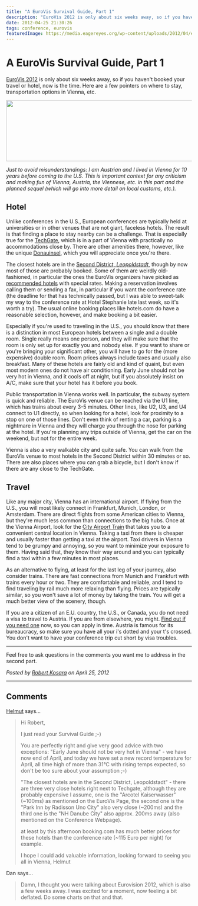 ```yaml
---
title: "A EuroVis Survival Guide, Part 1"
description: "EuroVis 2012 is only about six weeks away, so if you haven't booked your travel or hotel, now is the time. Here are a few pointers on where to stay, transportation options in Vienna, etc."
date: 2012-04-25 21:30:26
tags: conference, eurovis
featuredImage: https://media.eagereyes.org/wp-content/uploads/2012/04/eurovis-2012.png
---
```


# A EuroVis Survival Guide, Part 1

<a href="http://eurovis.org/">EuroVis 2012</a> is only about six weeks away, so if you haven't booked your travel or hotel, now is the time. Here are a few pointers on where to stay, transportation options in Vienna, etc.

<a href="http://eurovis.org/"><img class="aligncenter size-full wp-image-1861" title="EuroVis 2012" alt="" src="https://media.eagereyes.org/wp-content/uploads/2012/04/eurovis-2012.png" width="600" height="165" /></a>

<em>Just to avoid misunderstandings: I am Austrian and I lived in Vienna for 10 years before coming to the U.S. This is important context for any criticism and making fun of Vienna, Austria, the Viennese, etc. in this part and the planned sequel (which will go into more detail on local customs, etc.).</em>

## Hotel

Unlike conferences in the U.S., European conferences are typically held at universities or in other venues that are not giant, faceless hotels. The result is that finding a place to stay nearby can be a challenge. That is especially true for the <a href="http://techgate.at/en/home/">TechGate</a>, which is in a part of Vienna with practically no accommodations close by. There are other amenities there, however, like the unique <a href="http://en.wikipedia.org/wiki/Donauinsel">Donauinsel</a>, which you will appreciate once you're there.

The closest hotels are in the <a href="http://en.wikipedia.org/wiki/Leopoldstadt">Second District, <em>Leopoldstadt</em></a>, though by now most of those are probably booked. Some of them are weirdly old-fashioned, in particular the ones the EuroVis organizers have picked as <a href="http://www.cg.tuwien.ac.at/eurovis2012/accomodation/hotel-information/">recommended hotels</a> with special rates. Making a reservation involves calling them or sending a fax, in particular if you want the conference rate (the deadline for that has technically passed, but I was able to sweet-talk my way to the conference rate at Hotel Stephanie late last week, so it's worth a try). The usual online booking places like hotels.com do have a reasonable selection, however, and make booking a bit easier.

Especially if you're used to traveling in the U.S., you should know that there is a distinction in most European hotels between a single and a double room. Single really means one person, and they will make sure that the room is only set up for exactly you and nobody else. If you want to share or you're bringing your significant other, you will have to go for the (more expensive) double room. Room prices always include taxes and usually also breakfast. Many of these hotels are fairly old and kind of quaint, but even most modern ones do not have air conditioning. Early June should not be very hot in Vienna, and it cools off at night, but if you absolutely insist on A/C, make sure that your hotel has it before you book.

Public transportation in Vienna works well. In particular, the subway system is quick and reliable. The EuroVis venue can be reached via the U1 line, which has trains about every 3-5 minutes. Other lines, like U2, U3, and U4 connect to U1 directly, so when looking for a hotel, look for proximity to a stop on one of those lines. Don't even think of renting a car, parking is a nightmare in Vienna and they will charge you through the nose for parking at the hotel. If you're planning any trips outside of Vienna, get the car on the weekend, but not for the entire week.

Vienna is also a very walkable city and quite safe. You can walk from the EuroVis venue to most hotels in the Second District within 30 minutes or so. There are also places where you can grab a bicycle, but I don't know if there are any close to the TechGate.

## Travel

Like any major city, Vienna has an international airport. If flying from the U.S., you will most likely connect in Frankfurt, Munich, London, or Amsterdam. There are direct flights from some American cities to Vienna, but they're much less common than connections to the big hubs. Once at the Vienna Airport, look for the <a href="http://www.cityairporttrain.com/">City Airport Train</a> that takes you to a convenient central location in Vienna. Taking a taxi from there is cheaper and usually faster than getting a taxi at the airport. Taxi drivers in Vienna tend to be grumpy and annoying, so you want to minimize your exposure to them. Having said that, they know their way around and you can typically find a taxi within a few minutes in most places.

As an alternative to flying, at least for the last leg of your journey, also consider trains. There are fast connections from Munich and Frankfurt with trains every hour or two. They are comfortable and reliable, and I tend to find traveling by rail much more relaxing than flying. Prices are typically similar, so you won't save a lot of money by taking the train. You will get a much better view of the scenery, though.

If you are a citizen of an E.U. country, the U.S., or Canada, you do not need a visa to travel to Austria. If you are from elsewhere, you might. <a href="http://www.austria.info/us/practical-information/passport-visa-regulations-1084572.html">Find out if you need one</a> now, so you can apply in time. Austria is famous for its bureaucracy, so make sure you have all your i's dotted and your t's crossed. You don't want to have your conference trip cut short by visa troubles.

<hr />

Feel free to ask questions in the comments you want me to address in the second part.


_Posted by <a href="/about">Robert Kosara</a> on April 25, 2012_


<aside class="comments">

---
## Comments

<a href="http://www.simvis.at/" rel="nofollow noopener" target="_blank">Helmut</a> says…
>	Hi Robert, 
>	
>	I just read your Survival Guide ;-) 
>	
>	You are perfectly right and give very good advice with two exceptions:
>	"Early June should not be very hot in Vienna" - we have now end of April, and today we have set a new record temperature for April, all time high of more than 31°C with rising temps expected, so don't be too sure about your assumption ;-)
>	
>	"The closest hotels are in the Second District, Leopoldstadt" - there are three very close hotels right next to Techgate, although they are probably expensive I assume, one is the "Arcotel Kaiserwasser" (~100ms) as mentioned on the EuroVis Page, the second one is the "Park Inn by Radisson Uno City" also very close (~200ms) and the third one is the "NH Danube City" also approx. 200ms away (also mentioned on the Conference Webpage). 
>	
>	at least by this afternoon booking.com has much better prices for these hotels than the conference rate (~115 Euro per night) for example. 
>	
>	I hope I could add valuable information, looking forward to seeing you all in Vienna, 
>	Helmut

Dan says…
>	Damn, I thought you were talking about Eurovision 2012, which is also a few weeks away. I was excited for a moment, now feeling a bit deflated. Do some charts on that and that.

</aside>

